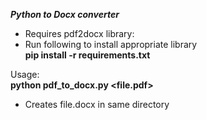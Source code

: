 _**Python to Docx converter**_

- Requires pdf2docx library:
- Run following to install appropriate library\
    **pip install -r requirements.txt**

Usage:\
    **python pdf_to_docx.py <file.pdf>**

- Creates file.docx in same directory 

